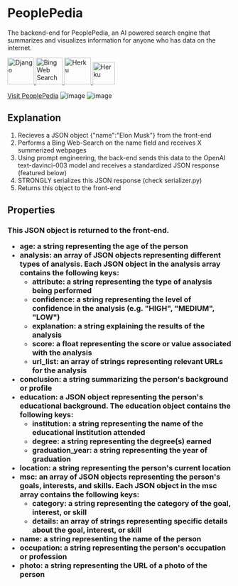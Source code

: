 <h1>PeoplePedia</h1>
<p>The backend-end for PeoplePedia, an AI powered search engine that summarizes and visualizes information for anyone who has data on the internet.</p>

<p align="left"> 
  <a href="https://www.djangoproject.com/" target="_blank" rel="noreferrer"> 
    <img src="https://www.vectorlogo.zone/logos/djangoproject/djangoproject-ar21.svg" alt="Django"  height="60"/> 
  </a> 
  <a href="https://www.microsoft.com/en-us/bing/apis/bing-web-search-api" target="_blank" rel="noreferrer"> 
    <img src="https://www.vectorlogo.zone/logos/bing/bing-ar21.svg" alt="Bing Web Search" height="60" /> 
  </a> 
  <a href="https://dashboard.heroku.com/apps" target="_blank" rel="noreferrer"> 
    <img src="https://www.vectorlogo.zone/logos/heroku/heroku-ar21.svg" alt="Herku" height="60"/> 
  </a> 
  <a href="https://openai.com/" target="_blank" rel="noreferrer">
    <img src="https://upload.wikimedia.org/wikipedia/commons/4/4d/OpenAI_Logo.svg" alt="Herku" height="50"/>
  </a> 
</p>

[Visit PeoplePedia](https://aipeoplepedia.com/)
![image](https://user-images.githubusercontent.com/66019710/228403877-bea9568f-96d1-4897-b5e8-01dcece7a52e.png)
![image](https://user-images.githubusercontent.com/66019710/228404612-d4bacfc7-566a-476a-8619-5a019b86f508.png)

<h2>Explanation</h2>
<ol>
    <li>Recieves a JSON object {"name":"Elon Musk"} from the front-end</li>
    <li>Performs a Bing Web-Search on the name field and receives X summerized webpages</li>
    <li>Using prompt engineering, the back-end sends this data to the OpenAI text-davinci-003 model and receives a standardized JSON response (featured below)</li>
    <li>STRONGLY serializes this JSON response (check serializer.py)</li>
    <li>Returns this object to the front-end</li>
</ol>

<h2>Properties<h3>
<p>This JSON object is returned to the front-end.</p>
<ul>
  <li><strong>age:</strong> a string representing the age of the person</li>
  <li><strong>analysis:</strong> an array of JSON objects representing different types of analysis. Each JSON object in the analysis array contains the following keys:
    <ul>
      <li><strong>attribute:</strong> a string representing the type of analysis being performed</li>
      <li><strong>confidence:</strong> a string representing the level of confidence in the analysis (e.g. "HIGH", "MEDIUM", "LOW")</li>
      <li><strong>explanation:</strong> a string explaining the results of the analysis</li>
      <li><strong>score:</strong> a float representing the score or value associated with the analysis</li>
      <li><strong>url_list:</strong> an array of strings representing relevant URLs for the analysis</li>
    </ul>
  </li>
  <li><strong>conclusion:</strong> a string summarizing the person's background or profile</li>
  <li><strong>education:</strong> a JSON object representing the person's educational background. The education object contains the following keys:
    <ul>
      <li><strong>institution:</strong> a string representing the name of the educational institution attended</li>
      <li><strong>degree:</strong> a string representing the degree(s) earned</li>
      <li><strong>graduation_year:</strong> a string representing the year of graduation</li>
    </ul>
  </li>
  <li><strong>location:</strong> a string representing the person's current location</li>
  <li><strong>msc:</strong> an array of JSON objects representing the person's goals, interests, and skills. Each JSON object in the msc array contains the following keys:
    <ul>
      <li><strong>category:</strong> a string representing the category of the goal, interest, or skill</li>
      <li><strong>details:</strong> an array of strings representing specific details about the goal, interest, or skill</li>
    </ul>
  </li>
  <li><strong>name:</strong> a string representing the name of the person</li>
  <li><strong>occupation:</strong> a string representing the person's occupation or profession</li>
  <li><strong>photo:</strong> a string representing the URL of a photo of the person</li>
</ul>
